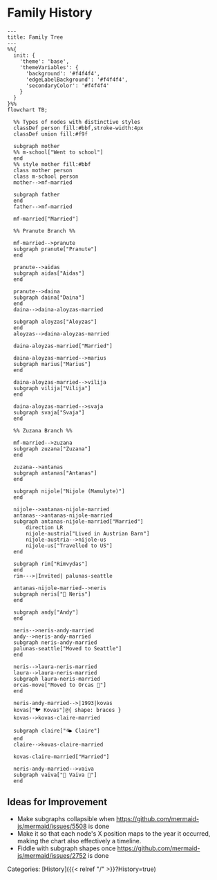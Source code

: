 # Family History


<style>
.mermaid{
  width: 500%;
}
</style>

```mermaid
---
title: Family Tree
---
%%{
  init: {
    'theme': 'base',
    'themeVariables': {
      'background': '#f4f4f4',
      'edgeLabelBackground': '#f4f4f4',
      'secondaryColor': '#f4f4f4'
    }
  }
}%%
flowchart TB;

  %% Types of nodes with distinctive styles
  classDef person fill:#bbf,stroke-width:4px
  classDef union fill:#f9f

  subgraph mother
  %% m-school["Went to school"]
  end
  %% style mother fill:#bbf
  class mother person
  class m-school person
  mother-->mf-married

  subgraph father
  end
  father-->mf-married

  mf-married["Married"]

  %% Pranute Branch %%

  mf-married-->pranute
  subgraph pranute["Pranute"]
  end

  pranute-->aidas
  subgraph aidas["Aidas"]
  end

  pranute-->daina
  subgraph daina["Daina"]
  end
  daina-->daina-aloyzas-married

  subgraph aloyzas["Aloyzas"]
  end
  aloyzas-->daina-aloyzas-married

  daina-aloyzas-married["Married"]

  daina-aloyzas-married-->marius
  subgraph marius["Marius"]
  end

  daina-aloyzas-married-->vilija
  subgraph vilija["Vilija"]
  end

  daina-aloyzas-married-->svaja
  subgraph svaja["Svaja"]
  end

  %% Zuzana Branch %%

  mf-married-->zuzana
  subgraph zuzana["Zuzana"]
  end

  zuzana-->antanas
  subgraph antanas["Antanas"]
  end

  subgraph nijole["Nijole (Mamulyte)"]
  end

  nijole-->antanas-nijole-married
  antanas-->antanas-nijole-married
  subgraph antanas-nijole-married["Married"]
      direction LR
      nijole-austria["Lived in Austrian Barn"]
      nijole-austria-->nijole-us
      nijole-us["Travelled to US"]
  end

  subgraph rim["Rimvydas"]
  end
  rim--->|Invited| palunas-seattle 

  antanas-nijole-married-->neris
  subgraph neris["🌊 Neris"]
  end

  subgraph andy["Andy"]
  end

  neris-->neris-andy-married
  andy-->neris-andy-married
  subgraph neris-andy-married
  palunas-seattle["Moved to Seattle"]
  end

  neris-->laura-neris-married
  laura-->laura-neris-married
  subgraph laura-neris-married
  orcas-move["Moved to Orcas 🐋"]
  end

  neris-andy-married-->|1993|kovas
  kovas["🐦 Kovas"]@{ shape: braces }
  kovas-->kovas-claire-married

  subgraph claire["🌤️ Claire"]
  end
  claire-->kovas-claire-married

  kovas-claire-married["Married"]

  neris-andy-married-->vaiva
  subgraph vaiva["🐴 Vaiva 🌈"]
  end

```

## Ideas for Improvement

 - Make subgraphs collapsible when https://github.com/mermaid-js/mermaid/issues/5508 is done
 - Make it so that each node's X position maps to the year it occurred, making the chart also effectively a timeline.
 - Fiddle with subgraph shapes once https://github.com/mermaid-js/mermaid/issues/2752 is done

Categories: [History]({{< relref "/" >}}?History=true)
